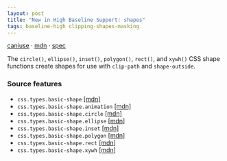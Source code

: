 ```yaml
---
layout: post
title: "New in High Baseline Support: shapes"
tags: baseline-high clipping-shapes-masking
---
```


[caniuse](https://caniuse.com/?search=shapes) · [mdn](https://developer.mozilla.org/en-US/search?q=shapes) · [spec](https://drafts.csswg.org/css-shapes-1/#basic-shape-functions)

The `circle()`, `ellipse()`, `inset()`, `polygon()`, `rect()`, and `xywh()` CSS shape functions create shapes for use with `clip-path` and `shape-outside`.

### Source features

- ``css.types.basic-shape`` [[mdn]](https://developer.mozilla.org/en-US/search?q=css.types.basic-shape)
- ``css.types.basic-shape.animation`` [[mdn]](https://developer.mozilla.org/en-US/search?q=css.types.basic-shape.animation)
- ``css.types.basic-shape.circle`` [[mdn]](https://developer.mozilla.org/en-US/search?q=css.types.basic-shape.circle)
- ``css.types.basic-shape.ellipse`` [[mdn]](https://developer.mozilla.org/en-US/search?q=css.types.basic-shape.ellipse)
- ``css.types.basic-shape.inset`` [[mdn]](https://developer.mozilla.org/en-US/search?q=css.types.basic-shape.inset)
- ``css.types.basic-shape.polygon`` [[mdn]](https://developer.mozilla.org/en-US/search?q=css.types.basic-shape.polygon)
- ``css.types.basic-shape.rect`` [[mdn]](https://developer.mozilla.org/en-US/search?q=css.types.basic-shape.rect)
- ``css.types.basic-shape.xywh`` [[mdn]](https://developer.mozilla.org/en-US/search?q=css.types.basic-shape.xywh)

